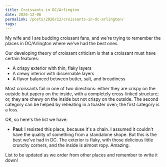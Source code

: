 ```yaml
---
title: Croissants in DC/Arlington
date: 2020-12-06
permalink: /posts/2020/12/croissants-in-dc-arlington/
tags:
---
```


My wife and I are budding croissant fans, and we're trying to remember the places in DC/Arlington where we've had the best ones.

Our developing theory of croissant criticism is that a croissant must have certain features:

- A crispy exterior with thin, flaky layers
- A crewy interior with discernable layers
- A flavor balanced between butter, salt, and breadiness

Most croissants fail in one of two directions: either they are crispy on the outside but papery on the inside, with a completely cross-linked structure; or, they are chewy on the inside but not crispy on the outside. The second category can be helped by reheating in a toaster oven; the first category is a loss.

OK, so here's the list we have:

- **Paul**: I resisted this place, because it's a chain. I assumed it couldn't have the quality of something from a standalone shope. But this is the best we've had in DC. The exterior is flaky, with those delicious little crunchy corners, and the inside is almost ropy. Amazing.

List to be updated as we order from other places and remember to write it down!
